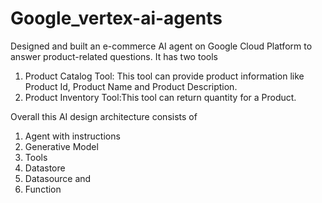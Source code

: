 # Google_vertex-ai-agents
Designed and built an e-commerce AI agent on Google Cloud Platform to answer product-related questions. It has two tools 

1. Product Catalog Tool: This tool can provide product information like Product Id, Product Name and Product Description. 
2. Product Inventory Tool:This tool can return quantity for a Product.

Overall this AI design architecture consists of 
1. Agent with instructions
2. Generative Model
3. Tools
4. Datastore
5. Datasource and
6. Function



